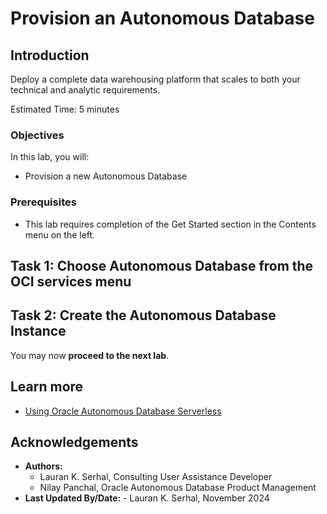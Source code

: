 # Provision an Autonomous Database

## Introduction

Deploy a complete data warehousing platform that scales to both your technical and analytic requirements.

Estimated Time: 5 minutes

### Objectives

In this lab, you will:

- Provision a new Autonomous Database

### Prerequisites

- This lab requires completion of the Get Started section in the Contents menu on the left.

## Task 1: Choose Autonomous Database from the OCI services menu
[](include:adb-goto-service-body.md)

## Task 2: Create the Autonomous Database Instance
[](include:adb-provision-body.md)

You may now **proceed to the next lab**.

## Learn more

* [Using Oracle Autonomous Database Serverless](https://docs.oracle.com/en/cloud/paas/autonomous-database/serverless/adbsb/index.html)

## Acknowledgements

- **Authors:**
    * Lauran K. Serhal, Consulting User Assistance Developer
    * Nilay Panchal, Oracle Autonomous Database Product Management
- **Last Updated By/Date:** - Lauran K. Serhal, November 2024
